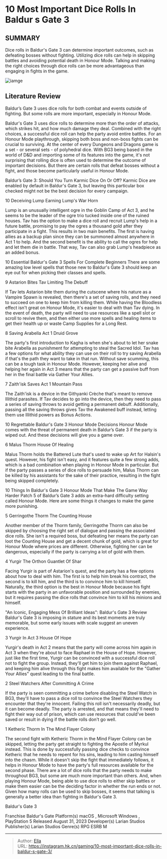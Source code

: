 # 10 Most Important Dice Rolls In Baldur s Gate 3


## SUMMARY 


 Dice rolls in 
Baldur&#39;s Gate 3
 can determine important outcomes, such as defeating bosses without fighting. 
 Utilizing dice rolls can help in skipping battles and avoiding potential death in Honour Mode. 
 Talking and making the right choices through dice rolls can be more advantageous than engaging in fights in the game. 

![iamge](https://static1.srcdn.com/wordpress/wp-content/uploads/2024/01/astarion-and-shadowheart-with-a-dice-in-the-center-from-baldur-s-gate-3.jpg)

## Literature Review

Baldur’s Gate 3 uses dice rolls for both combat and events outside of fighting. But some rolls are more important, especially in Honour Mode.




Baldur&#39;s Gate 3 uses dice rolls to determine more than the order of attacks, which strikes hit, and how much damage they deal. Combined with the right choices, a successful dice roll can help the party avoid entire battles. For an Honour Mode playthrough, skipping both boss and non-boss fights can be crucial to surviving.
At the center of every Dungeons and Dragons game is a set - or several sets - of polyhedral dice. With BG3 being based in the world of D&amp;D and importing some of its features into the game, it&#39;s not surprising that rolling dice is often used to determine the outcome of important decisions. But there are certain rolls that defeat bosses without a fight, and those become particularly useful in Honour Mode.
            
 
 Baldur’s Gate 3: Should You Turn Karmic Dice On Or Off? 
Karmic Dice are enabled by default in Baldur&#39;s Gate 3, but leaving this particular box checked might not be the best decision for every campaign.












 








 10  Deceiving Lump 
Earning Lump&#39;s War Horn
        

Lump is an unusually intelligent ogre in the Goblin Camp of Act 3, and he seems to be the leader of the ogre trio tucked inside one of the ruined houses. Tav has the option to make a dice roll and recruit Lump&#39;s help in a future battle, promising to pay the ogres a thousand gold after they participate in a fight. This results in two main benefits. The first is having allies as a backup plan since they can be summoned almost anywhere in Act 1 to help. And the second benefit is the ability to call the ogres for help and let them die in battle. That way, Tav can also grab Lump&#39;s headpiece as an added bonus.
            
 
 10 Essential Baldur&#39;s Gate 3 Spells For Complete Beginners 
There are some amazing low level spells that those new to Baldur&#39;s Gate 3 should keep an eye out for when picking their classes and spells.








 9  Astarion Bites Tav 
Limiting The Debuff


 







If Tav lets Astarion bite them during the cutscene where his nature as a Vampire Spawn is revealed, then there&#39;s a set of saving rolls, and they need to succeed on one to keep him from killing them. While having the Bloodless effect isn&#39;t great on Honour Mode, it&#39;s easier to deal with than Tav dying. In the event of death, the party will need to use resources like a spell slot or scroll to revive them, and then either use more spells and healing items to get their health up or waste Camp Supplies for a Long Rest.





 8  Saving Arabella 
Act 1 Druid Grove
        

The party&#39;s first introduction to Kagha is when she&#39;s about to let her snake bite Arabella as punishment for attempting to steal the Sacred Idol. Tav has a few options for what ability they can use on their roll to try saving Arabella if that&#39;s the path they want to take in that run. Without save scumming, this can be a tough task in Honour Mode. However, keeping her alive and helping her again in Act 3 means that the party can get a passive buff from her in the final battle via Gather Your Allies.





 7  Zaith&#39;isk Saves 
Act 1 Mountain Pass
        

The Zaith&#39;isk is a device in the Githyanki Crèche that&#39;s meant to remove Illithid parasites. If Tav decides to go into the device, then they need to pass a series of saving throws to avoid getting a permanent debuff. Additionally, passing all the saving throws gives Tav the Awakened buff instead, letting them use Illithid powers as Bonus Actions.
            
 
 10 Regrettable Baldur&#39;s Gate 3 Honour Mode Decisions 
Honour Mode comes with the threat of permanent death in Baldur’s Gate 3 if the party is wiped out. And these decisions will give you a game over.








 6  Malus Thorm 
House Of Healing


 







Malus Thorm holds the Battered Lute that&#39;s used to wake up Art for Halsin&#39;s quest. However, his fight isn&#39;t easy, and it features quite a few strong adds, which is a bad combination when playing in Honour Mode in particular. But if the party passes a series of dice rolls to persuade him, Malus Thorm can be killed by his assistants for the sake of their practice, resulting in the fight being skipped completely.
            
 
 10 Things In Baldur&#39;s Gate 3 Honour Mode That Make The Game Way Harder 
Patch 5 of Baldur’s Gate 3 adds an extra-hard difficulty setting called Honour Mode. Here are some things it changes to make the game more punishing.








 5  Gerringothe Thorm 
The Counting House
        

Another member of the Thorm family, Gerringothe Thorm can also be skipped by choosing the right set of dialogue and passing the associated dice rolls. She isn&#39;t a required boss, but defeating her means the party can loot the Counting House and get a decent chunk of gold, which is great for Honour Mode where prices are different. Otherwise, fighting her can be dangerous, especially if the party is carrying a lot of gold with them.





 4  Yurgir The Orthon 
Guantlet Of Shar
        

Facing Yurgir is part of Astarion&#39;s quest, and the party has a few options about how to deal with him. The first is to help him break his contract, the second is to kill him, and the third is to convince him to kill himself. Naturally, the third option is the best in Honour Mode because his fight starts with the party in an unfavorable position and surrounded by enemies, but it requires passing the dice rolls that convince him to kill his minions and himself.
            
 
 &#34;An Iconic, Engaging Mess Of Brilliant Ideas&#34;: Baldur&#39;s Gate 3 Review 
Baldur&#39;s Gate 3 is imposing in stature and its best moments are truly memorable, but some early issues with scale suggest an uneven experience.








 3  Yurgir In Act 3 
House Of Hope
        

Yurgir&#39;s death in Act 2 means that the party will come across him again in Act 3 when they&#39;re about to face Raphael in the House of Hope. However, just like the first time, Yurgir can be convinced with a successful dice roll not to fight the group. Instead, they&#39;ll get him to join them against Raphael, and keeping him alive through this fight makes him available for the &#34;Gather Your Allies&#34; quest leading to the final battle.





 2  Steel Watchers 
After Committing A Crime
        

If the party is seen committing a crime before disabling the Steel Watch in BG3, they&#39;ll have to pass a dice roll to convince the Steel Watchers they encounter that they&#39;re innocent. Failing this roll isn&#39;t necessarily deadly, but it can become deadly. The party is arrested, and that means they&#39;ll need to fight their way out of prison, which can use resources that could&#39;ve been saved or result in dying if the battle rolls don&#39;t go well.





 1  Ketheric Thorm 
In The Mind Flayer Colony


 







The second fight with Ketheric Thorm in the Mind Flayer Colony can be skipped, letting the party get straight to fighting the Apostle of Myrkul instead. This is done by successfully passing dice checks to convince Ketheric that he needs to repent for his sins, leading to him casting himself into the chasm. While it doesn&#39;t skip the fight that immediately follows, it helps in Honour Mode to have the party&#39;s full resources available for the second phase.
There are a lot of dice rolls that the party needs to make throughout BG3, but some are much more important than others. And, when playing Honour Mode, being able to use dice rolls to either skip battles or make them easier can be the deciding factor in whether the run ends or not. Given how many rolls can be used to skip bosses, it seems that talking is generally a better idea than fighting in Baldur&#39;s Gate 3.
        


  Baldur&#39;s Gate 3  


  Franchise    Baldur&#39;s Gate     Platform(s)    macOS , Microsoft Windows , PlayStation 5     Released    August 31, 2023     Developer(s)    Larian Studios     Publisher(s)    Larian Studios     Genre(s)    RPG     ESRB    M    



---

> Author: [Ella](https://instagram.hk.cn/)  
> URL: https://instagram.hk.cn/gaming/10-most-important-dice-rolls-in-baldur-s-gate-3/  

